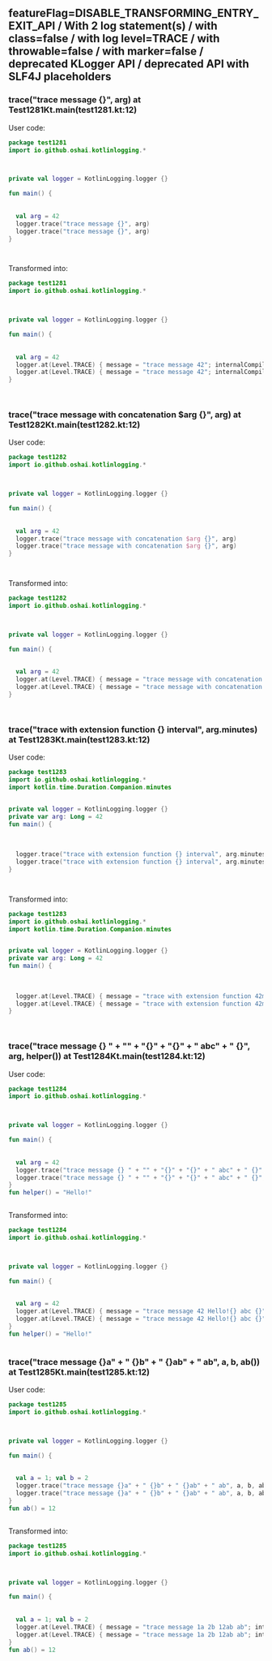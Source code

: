 ## featureFlag=DISABLE_TRANSFORMING_ENTRY_EXIT_API / With 2 log statement(s) / with class=false / with log level=TRACE / with throwable=false / with marker=false / deprecated KLogger API / deprecated API with SLF4J placeholders



###  trace("trace message {}", arg) at Test1281Kt.main(test1281.kt:12)

User code:
```kotlin
package test1281
import io.github.oshai.kotlinlogging.*



private val logger = KotlinLogging.logger {}

fun main() {
  
  
  val arg = 42
  logger.trace("trace message {}", arg)
  logger.trace("trace message {}", arg)
}




```
  
Transformed into:
```kotlin
package test1281
import io.github.oshai.kotlinlogging.*



private val logger = KotlinLogging.logger {}

fun main() {
  
  
  val arg = 42
  logger.at(Level.TRACE) { message = "trace message 42"; internalCompilerData = KLoggingEventBuilder.InternalCompilerData(messageTemplate = "\"trace message {}\"", className = "test1281.Test1281Kt", methodName = "main", fileName = "test1281.kt", lineNumber = 12)
  logger.at(Level.TRACE) { message = "trace message 42"; internalCompilerData = KLoggingEventBuilder.InternalCompilerData(messageTemplate = "\"trace message {}\"", className = "test1281.Test1281Kt", methodName = "main", fileName = "test1281.kt", lineNumber = 13)
}




```

###  trace("trace message with concatenation $arg {}", arg) at Test1282Kt.main(test1282.kt:12)

User code:
```kotlin
package test1282
import io.github.oshai.kotlinlogging.*



private val logger = KotlinLogging.logger {}

fun main() {
  
  
  val arg = 42
  logger.trace("trace message with concatenation $arg {}", arg)
  logger.trace("trace message with concatenation $arg {}", arg)
}




```
  
Transformed into:
```kotlin
package test1282
import io.github.oshai.kotlinlogging.*



private val logger = KotlinLogging.logger {}

fun main() {
  
  
  val arg = 42
  logger.at(Level.TRACE) { message = "trace message with concatenation 42 42"; internalCompilerData = KLoggingEventBuilder.InternalCompilerData(messageTemplate = "\"trace message with concatenation $arg {}\"", className = "test1282.Test1282Kt", methodName = "main", fileName = "test1282.kt", lineNumber = 12)
  logger.at(Level.TRACE) { message = "trace message with concatenation 42 42"; internalCompilerData = KLoggingEventBuilder.InternalCompilerData(messageTemplate = "\"trace message with concatenation $arg {}\"", className = "test1282.Test1282Kt", methodName = "main", fileName = "test1282.kt", lineNumber = 13)
}




```

###  trace("trace with extension function {} interval", arg.minutes) at Test1283Kt.main(test1283.kt:12)

User code:
```kotlin
package test1283
import io.github.oshai.kotlinlogging.*
import kotlin.time.Duration.Companion.minutes


private val logger = KotlinLogging.logger {}
private var arg: Long = 42
fun main() {
  
  
  
  logger.trace("trace with extension function {} interval", arg.minutes)
  logger.trace("trace with extension function {} interval", arg.minutes)
}




```
  
Transformed into:
```kotlin
package test1283
import io.github.oshai.kotlinlogging.*
import kotlin.time.Duration.Companion.minutes


private val logger = KotlinLogging.logger {}
private var arg: Long = 42
fun main() {
  
  
  
  logger.at(Level.TRACE) { message = "trace with extension function 42m interval"; internalCompilerData = KLoggingEventBuilder.InternalCompilerData(messageTemplate = "\"trace with extension function {} interval\"", className = "test1283.Test1283Kt", methodName = "main", fileName = "test1283.kt", lineNumber = 12)
  logger.at(Level.TRACE) { message = "trace with extension function 42m interval"; internalCompilerData = KLoggingEventBuilder.InternalCompilerData(messageTemplate = "\"trace with extension function {} interval\"", className = "test1283.Test1283Kt", methodName = "main", fileName = "test1283.kt", lineNumber = 13)
}




```

###  trace("trace message {} " + "" + "{}" + "{}" + " abc" + " {}", arg, helper()) at Test1284Kt.main(test1284.kt:12)

User code:
```kotlin
package test1284
import io.github.oshai.kotlinlogging.*



private val logger = KotlinLogging.logger {}

fun main() {
  
  
  val arg = 42
  logger.trace("trace message {} " + "" + "{}" + "{}" + " abc" + " {}", arg, helper())
  logger.trace("trace message {} " + "" + "{}" + "{}" + " abc" + " {}", arg, helper())
}
fun helper() = "Hello!"



```
  
Transformed into:
```kotlin
package test1284
import io.github.oshai.kotlinlogging.*



private val logger = KotlinLogging.logger {}

fun main() {
  
  
  val arg = 42
  logger.at(Level.TRACE) { message = "trace message 42 Hello!{} abc {}"; internalCompilerData = KLoggingEventBuilder.InternalCompilerData(messageTemplate = "\"trace message {} \" + \"\" + \"{}\" + \"{}\" + \" abc\" + \" {}\"", className = "test1284.Test1284Kt", methodName = "main", fileName = "test1284.kt", lineNumber = 12)
  logger.at(Level.TRACE) { message = "trace message 42 Hello!{} abc {}"; internalCompilerData = KLoggingEventBuilder.InternalCompilerData(messageTemplate = "\"trace message {} \" + \"\" + \"{}\" + \"{}\" + \" abc\" + \" {}\"", className = "test1284.Test1284Kt", methodName = "main", fileName = "test1284.kt", lineNumber = 13)
}
fun helper() = "Hello!"



```

###  trace("trace message {}a" + " {}b" + " {}ab" + " ab", a, b, ab()) at Test1285Kt.main(test1285.kt:12)

User code:
```kotlin
package test1285
import io.github.oshai.kotlinlogging.*



private val logger = KotlinLogging.logger {}

fun main() {
  
  
  val a = 1; val b = 2
  logger.trace("trace message {}a" + " {}b" + " {}ab" + " ab", a, b, ab())
  logger.trace("trace message {}a" + " {}b" + " {}ab" + " ab", a, b, ab())
}
fun ab() = 12



```
  
Transformed into:
```kotlin
package test1285
import io.github.oshai.kotlinlogging.*



private val logger = KotlinLogging.logger {}

fun main() {
  
  
  val a = 1; val b = 2
  logger.at(Level.TRACE) { message = "trace message 1a 2b 12ab ab"; internalCompilerData = KLoggingEventBuilder.InternalCompilerData(messageTemplate = "\"trace message {}a\" + \" {}b\" + \" {}ab\" + \" ab\"", className = "test1285.Test1285Kt", methodName = "main", fileName = "test1285.kt", lineNumber = 12)
  logger.at(Level.TRACE) { message = "trace message 1a 2b 12ab ab"; internalCompilerData = KLoggingEventBuilder.InternalCompilerData(messageTemplate = "\"trace message {}a\" + \" {}b\" + \" {}ab\" + \" ab\"", className = "test1285.Test1285Kt", methodName = "main", fileName = "test1285.kt", lineNumber = 13)
}
fun ab() = 12



```

